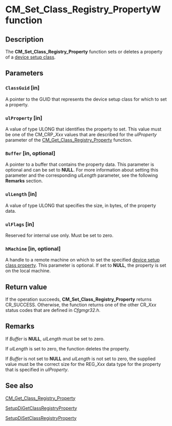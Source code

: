 # CM_Set_Class_Registry_PropertyW function

## Description

The **CM_Set_Class_Registry_Property** function sets or deletes a property of a [device setup class](https://learn.microsoft.com/windows-hardware/drivers/install/overview-of-device-setup-classes).

## Parameters

### `ClassGuid` [in]

A pointer to the GUID that represents the device setup class for which to set a property.

### `ulProperty` [in]

A value of type ULONG that identifies the property to set. This value must be one of the CM_CRP_*Xxx* values that are described for the *ulProperty* parameter of the [CM_Get_Class_Registry_Property](https://learn.microsoft.com/windows/desktop/api/cfgmgr32/nf-cfgmgr32-cm_get_class_registry_propertyw) function.

### `Buffer` [in, optional]

A pointer to a buffer that contains the property data. This parameter is optional and can be set to **NULL**. For more information about setting this parameter and the corresponding *ulLength* parameter, see the following **Remarks** section.

### `ulLength` [in]

A value of type ULONG that specifies the size, in bytes, of the property data.

### `ulFlags` [in]

Reserved for internal use only. Must be set to zero.

### `hMachine` [in, optional]

A handle to a remote machine on which to set the specified [device setup class property](https://learn.microsoft.com/windows-hardware/drivers/install/accessing-device-setup-class-properties). This parameter is optional. If set to **NULL**, the property is set on the local machine.

## Return value

If the operation succeeds, **CM_Set_Class_Registry_Property**  returns CR_SUCCESS. Otherwise, the function returns one of the other CR_*Xxx* status codes that are defined in *Cfgmgr32.h*.

## Remarks

If *Buffer* is **NULL**, *ulLength* must be set to zero.

If *ulLength* is set to zero, the function deletes the property.

If *Buffer* is not set to **NULL** and *ulLength* is not set to zero, the supplied value must be the correct size for the REG_*Xxx* data type for the property that is specified in *ulProperty*.

## See also

[CM_Get_Class_Registry_Property](https://learn.microsoft.com/windows/desktop/api/cfgmgr32/nf-cfgmgr32-cm_get_class_registry_propertyw)

[SetupDiGetClassRegistryProperty](https://learn.microsoft.com/windows/desktop/api/setupapi/nf-setupapi-setupdigetclassregistrypropertya)

[SetupDiSetClassRegistryProperty](https://learn.microsoft.com/windows/desktop/api/setupapi/nf-setupapi-setupdisetclassregistrypropertya)